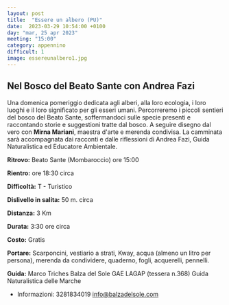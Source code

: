 ```yaml
---
layout: post
title:  "Essere un albero (PU)"
date:  2023-03-29 10:54:00 +0100
day: "mar, 25 apr 2023"
meeting: "15:00"
category: appennino 
difficult: 1
image: essereunalbero1.jpg
---
```


## Nel Bosco del Beato Sante con Andrea Fazi

Una domenica pomeriggio dedicata agli alberi, alla loro ecologia, i loro luoghi e il loro significato per gli esseri umani. Percorreremo i piccoli sentieri del bosco del Beato Sante, soffermandoci sulle specie presenti e raccontando storie e suggestioni tratte dal bosco. A seguire disegno dal vero con **Mirna Mariani**, maestra d'arte e merenda condivisa. 
La camminata sarà accompagnata dai racconti e dalle riflessioni di Andrea Fazi, Guida Naturalistica ed Educatore Ambientale.


**Ritrovo:** Beato Sante (Mombaroccio) ore 15:00

**Rientro:** ore 18:30 circa 

**Difficoltà:** T - Turistico

**Dislivello in salita:** 50 m. circa

**Distanza:** 3 Km

**Durata:** 3:30 ore circa

**Costo:** Gratis

**Portare:** Scarponcini, vestiario a strati, Kway, acqua (almeno un litro per persona), merenda da condividere, quaderno, fogli, acquerelli, pennelli.

**Guida:** Marco Triches
Balza del Sole GAE LAGAP (tessera n.368)
Guida Naturalistica delle Marche
+ Informazioni: 3281834019    info@balzadelsole.com
